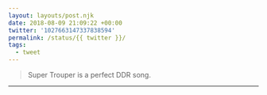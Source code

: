 ```yaml
---
layout: layouts/post.njk
date: 2018-08-09 21:09:22 +00:00
twitter: '1027663147337838594'
permalink: /status/{{ twitter }}/
tags: 
  - tweet
---
```


> Super Trouper is a perfect DDR song.

---
